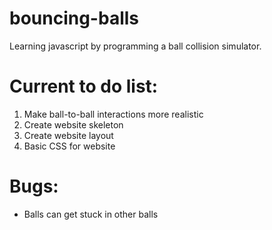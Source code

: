 # bouncing-balls
Learning javascript by programming a ball collision simulator.

# Current to do list:
1. Make ball-to-ball interactions more realistic
2. Create website skeleton
3. Create website layout
4. Basic CSS for website

# Bugs:
* Balls can get stuck in other balls
